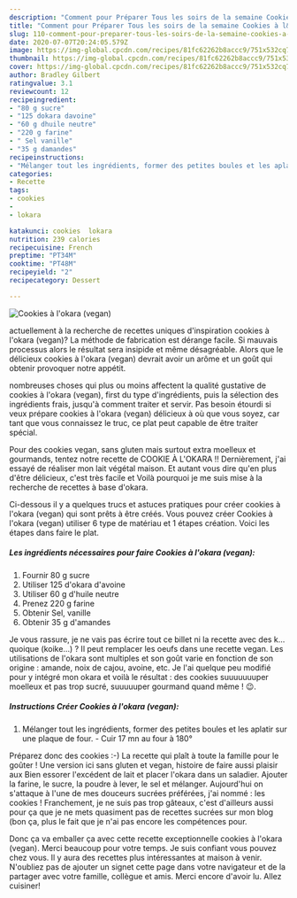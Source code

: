 ```yaml
---
description: "Comment pour Préparer Tous les soirs de la semaine Cookies à l&amp;#39;okara (vegan)"
title: "Comment pour Préparer Tous les soirs de la semaine Cookies à l&amp;#39;okara (vegan)"
slug: 110-comment-pour-preparer-tous-les-soirs-de-la-semaine-cookies-a-l-and-39-okara-vegan
date: 2020-07-07T20:24:05.579Z
image: https://img-global.cpcdn.com/recipes/81fc62262b8accc9/751x532cq70/cookies-a-lokara-vegan-photo-principale-de-la-recette.jpg
thumbnail: https://img-global.cpcdn.com/recipes/81fc62262b8accc9/751x532cq70/cookies-a-lokara-vegan-photo-principale-de-la-recette.jpg
cover: https://img-global.cpcdn.com/recipes/81fc62262b8accc9/751x532cq70/cookies-a-lokara-vegan-photo-principale-de-la-recette.jpg
author: Bradley Gilbert
ratingvalue: 3.1
reviewcount: 12
recipeingredient:
- "80 g sucre"
- "125 dokara davoine"
- "60 g dhuile neutre"
- "220 g farine"
- " Sel vanille"
- "35 g damandes"
recipeinstructions:
- "Mélanger tout les ingrédients, former des petites boules et les aplatir sur une plaque de four. Cuir 17 mn au four à 180°"
categories:
- Recette
tags:
- cookies
- 
- lokara

katakunci: cookies  lokara 
nutrition: 239 calories
recipecuisine: French
preptime: "PT34M"
cooktime: "PT48M"
recipeyield: "2"
recipecategory: Dessert

---
```



![Cookies à l&#39;okara (vegan)](https://img-global.cpcdn.com/recipes/81fc62262b8accc9/751x532cq70/cookies-a-lokara-vegan-photo-principale-de-la-recette.jpg)

actuellement à la recherche de recettes uniques d'inspiration cookies à l&#39;okara (vegan)? La méthode de fabrication est dérange facile. Si mauvais processus alors le résultat sera insipide et même désagréable. Alors que le délicieux cookies à l&#39;okara (vegan) devrait avoir un arôme et un goût qui obtenir provoquer notre appétit.

nombreuses choses qui plus ou moins affectent la qualité gustative de cookies à l&#39;okara (vegan), first du type d'ingrédients, puis la sélection des ingrédients frais, jusqu'à comment traiter et servir. Pas besoin étourdi si veux prépare cookies à l&#39;okara (vegan) délicieux à où que vous soyez, car tant que vous connaissez le truc, ce plat peut capable de être traiter spécial.

Pour des cookies vegan, sans gluten mais surtout extra moelleux et gourmands, tentez notre recette de COOKIE À L&#39;OKARA !! Dernièrement, j&#39;ai essayé de réaliser mon lait végétal maison. Et autant vous dire qu&#39;en plus d&#39;être délicieux, c&#39;est très facile et Voilà pourquoi je me suis mise à la recherche de recettes à base d&#39;okara.


Ci-dessous il y a quelques trucs et astuces pratiques pour créer cookies à l&#39;okara (vegan) qui sont prêts à être créés. Vous pouvez créer Cookies à l&#39;okara (vegan) utiliser 6 type de matériau et 1 étapes création. Voici les étapes dans faire le plat.

<!--inarticleads1-->

##### Les ingrédients nécessaires pour faire Cookies à l&#39;okara (vegan):

1. Fournir 80 g sucre
1. Utiliser 125 d&#39;okara d&#39;avoine
1. Utiliser 60 g d&#39;huile neutre
1. Prenez 220 g farine
1. Obtenir  Sel, vanille
1. Obtenir 35 g d&#39;amandes


Je vous rassure, je ne vais pas écrire tout ce billet ni la recette avec des k…quoique (koike…) ? Il peut remplacer les oeufs dans une recette vegan. Les utilisations de l&#39;okara sont multiples et son goût varie en fonction de son origine : amande, noix de cajou, avoine, etc. Je l&#39;ai quelque peu modifié pour y intégré mon okara et voilà le résultat : des cookies suuuuuuuper moelleux et pas trop sucré, suuuuuper gourmand quand même ! 😉. 

<!--inarticleads2-->

##### Instructions Créer Cookies à l&#39;okara (vegan):

1. Mélanger tout les ingrédients, former des petites boules et les aplatir sur une plaque de four. - Cuir 17 mn au four à 180°


Préparez donc des cookies :-) La recette qui plaît à toute la famille pour le goûter ! Une version ici sans gluten et vegan, histoire de faire aussi plaisir aux Bien essorer l&#39;excédent de lait et placer l&#39;okara dans un saladier. Ajouter la farine, le sucre, la poudre à lever, le sel et mélanger. Aujourd&#39;hui on s&#39;attaque à l&#39;une de mes douceurs sucrées préférées, j&#39;ai nommé : les cookies ! Franchement, je ne suis pas trop gâteaux, c&#39;est d&#39;ailleurs aussi pour ça que je ne mets quasiment pas de recettes sucrées sur mon blog (bon ça, plus le fait que je n&#39;ai pas encore les compétences pour. 


Donc ça va emballer ça avec cette recette exceptionnelle cookies à l&#39;okara (vegan). Merci beaucoup pour votre temps. Je suis confiant vous pouvez chez vous. Il y aura des recettes plus  intéressantes at maison à venir. N'oubliez pas de ajouter un signet cette page dans votre navigateur et de la partager avec votre famille, collègue et amis. Merci encore d'avoir lu. Allez cuisiner!
